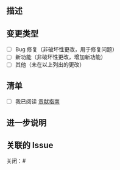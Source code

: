 ## 描述

<!-- 请清晰、简洁地描述此 PR 的变更内容，并说明相关的动机与背景。 -->

## 变更类型

<!-- 你的代码为本项目引入了哪些类型的变更？在适用的选项中用 `x` 标注 -->

- [ ] Bug 修复（非破坏性更改，用于修复问题）
- [ ] 新功能（非破坏性更改，增加新功能）
- [ ] 其他（未在以上列出的更改）

## 清单

<!-- 提交 PR 前请遵循以下清单，并在完成项目前加上 [x]。也可以在创建 PR 后补充。此清单用于帮助我们在合并前进行检查。 -->

- [ ] 我已阅读 [贡献指南](https://github.com/satnaing/shadcn-admin/blob/main/.github/CONTRIBUTING.md)

## 进一步说明

<!-- 如果这是较大或复杂的变更，请解释你为何选择该方案，以及你考虑过的替代方案等。 -->

## 关联的 Issue

<!-- 如果此 PR 与现有 Issue 相关，请在此处进行链接。 -->

关闭：#<!-- 相关 Issue 编号（如适用） -->